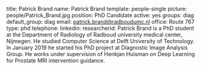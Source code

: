 title: Patrick Brand
name: Patrick Brand
template: people-single
picture: people/Patrick_Brand.jpg
position: PhD Candidate
active: yes
groups: diag
default_group: diag
email: patrick.brand@radboudumc.nl
office: Route 767
type: phd
telephone: 
linkedin: 
researcherid: 
Patrick Brand is a PhD student at the Department of Radiology of Radboud university medical center, Nijmegen. He studied Computer Science at Delft University of Technology. In January 2019 he started his PhD project at Diagnostic Image Analysis Group. He works under supervision of Henkjan Huisman on Deep Learning for Prostate MRI intervention guidance.
